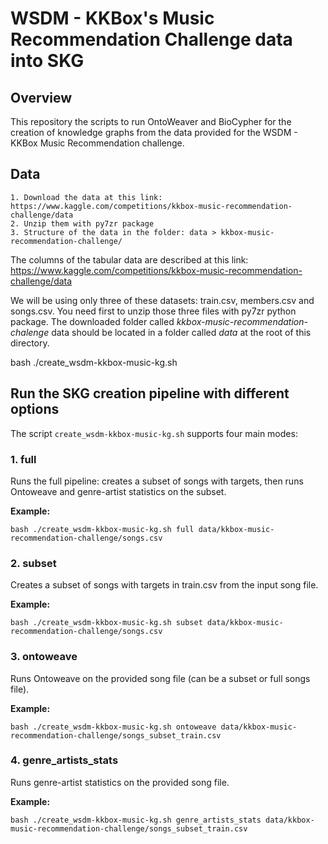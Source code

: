 # WSDM - KKBox's Music Recommendation Challenge data into SKG

## Overview

This repository the scripts to run OntoWeaver and BioCypher for the creation of knowledge graphs from the data provided for the WSDM - KKBox Music Recommendation challenge. 

## Data

	1. Download the data at this link: https://www.kaggle.com/competitions/kkbox-music-recommendation-challenge/data
	2. Unzip them with py7zr package
	3. Structure of the data in the folder: data > kkbox-music-recommendation-challenge/

The columns of the tabular data are described at this link: https://www.kaggle.com/competitions/kkbox-music-recommendation-challenge/data

We will be using only three of these datasets: train.csv, members.csv and songs.csv. 
You need first to  unzip those three files with py7zr python package. 
The downloaded folder called *kkbox-music-recommendation-chalenge* data should be located in a folder called *data* at the root of this directory. 

bash ./create_wsdm-kkbox-music-kg.sh

## Run the SKG creation pipeline with different options

The script `create_wsdm-kkbox-music-kg.sh` supports four main modes:

### 1. full
Runs the full pipeline: creates a subset of songs with targets, then runs Ontoweave and genre-artist statistics on the subset.

**Example:**
```
bash ./create_wsdm-kkbox-music-kg.sh full data/kkbox-music-recommendation-challenge/songs.csv
```

### 2. subset
Creates a subset of songs with targets in train.csv from the input song file.

**Example:**
```
bash ./create_wsdm-kkbox-music-kg.sh subset data/kkbox-music-recommendation-challenge/songs.csv
```

### 3. ontoweave
Runs Ontoweave on the provided song file (can be a subset or full songs file).

**Example:**
```
bash ./create_wsdm-kkbox-music-kg.sh ontoweave data/kkbox-music-recommendation-challenge/songs_subset_train.csv
```

### 4. genre_artists_stats
Runs genre-artist statistics on the provided song file.

**Example:**
```
bash ./create_wsdm-kkbox-music-kg.sh genre_artists_stats data/kkbox-music-recommendation-challenge/songs_subset_train.csv
```
